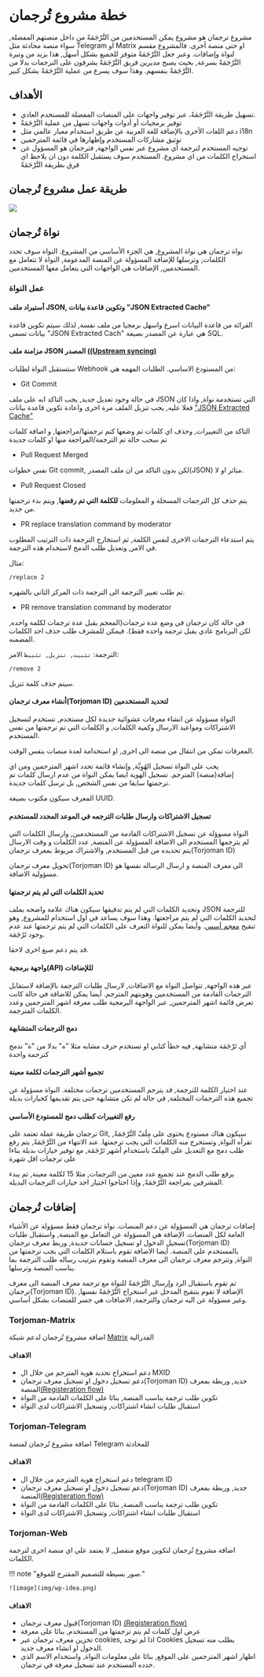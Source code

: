 # خطة مشروع تُرجمان

مشروع ترجمان هو مشروع يمكن المستخدمين من التَّرْجَمَةً من داخل منصتهم المفضلة, سواء منصة محادثة مثل Telegram او Matrix او حتى منصة أخرى.
فالمشروع مقسم لنواة وإضافات.
وعبر جعل التَّرْجَمَةً متوفر للجميع بشكل أسهل, هذا يزيد من وتيرة التَّرْجَمَةً بسرعة, بحيث يصبح مديرين فريق التَّرْجَمَةً يشرفون على الترجمات بدلا من التَّرْجَمَةً بنفسهم.
وهذا سوف يسرع من عملية التَّرْجَمَةً بشكل كبير.


## الأهداف
- تسهيل طريقة التَّرْجَمَةً، عبر توفير واجهات على المنصات المفضلة للمستخدم العادي.
- توفير برمجيات أو أدوات واجهات تسهل من عملية التَّرْجَمَةً
- دعم اللغات الأخرى بالإضافة للغة العربية عن طريق استخدام معيار عالمي مثل i18n
- توثيق مشاركات المستخدم وإظهارها في قائمة المترجمين
- توجيه المستخدم لترجمة أي مشروع عبر نفس الواجهة, فترجمان هو المسؤول عن استخراج الكلمات من اي مشروع.
المستخدم سوف يستقبل الكلمة دون ان يلاحظ اي فرق بطريقة التَّرْجَمَةً



## طريقة عمل مشروع تُرجمان

![](img/torjoman-plan.svg)

## نواة تُرجمان
نواة ترجمان هي نواة المشروع, هي الجزء الأساسي من المشروع.
النواة سوف تحدد الكلمات, وترسلها للإضافة المسؤولة عن المنصة المدعومة, النواة لا تتعامل مع المستخدمين, الإضافات هي الواجهات التي يتعامل معها المستخدمين.
### عمل النواة

#### أستيراد ملف JSON, وتكوين قاعدة بيانات "JSON Extracted Cache"
القرائة من قاعدة البيانات اسرع واسهل برمجيا  من ملف نفسة, لذلك سيتم تكوين قاعدة بيانات تسمى "JSON Extracted Cach"
هي عبارة عن المصدر بصيغة SQL.

#### مزامنة ملف JSON المصدر ([(Upstream syncing)](#_3)
ستستقبل النواة لطلبات Webhook من المستودع الاساسي.
الطلبات المهمه هي:

- Git Commit

في حالة وجود تعديل جديد, يجب التاكد انه على ملف JSON التي تستخدمة نواة, واذا كان فعلا عليه, يجب تنزيل الملف مرة اخرى واعادة تكوين قاعدة بيانات ["JSON Extracted Cache"](#json-json-extracted-cache)

التاكد من التغييرات, وحذف اي كلمات تم وضعها كتم ترجمتها/مراجعتها, و اضافة كلمات تم سحب حالة تم الترجمة/المراجعة منها او كلمات جديدة

- Pull Request Merged

نفس خطوات Git commit, لكن بدون التاكد من ان ملف المصدر(JSON) متاثر او لا.

- Pull Request Closed

يتم حذف كل الترجمات المسجلة و المعلومات **للكلمة التي تم رفضها**, ويتم بدء ترجمتها من جديد.

- PR replace translation command by moderator

يتم استدعاء الترجمات الاخرى لنفس الكلمة, ثم استخارج الترجمة ذات الترتيب المطلوب في الامر, وتعديل طلب الدمج لاستخدام هذه الترجمة.

مثال:
```
/replace 2
```

تم طلب تغيير الترجمة الى الترجمة ذات المركز الثاني بالشهره.

- PR remove translation command by moderator

في حالة كان ترجمان في وضع عدة ترجمات(المعجم يقبل عدة ترجمات لكلمة واحده, لكن البرنامج عادي يقبل ترجمة واحده فقط).
فيمكن للمشرف طلب حذف احد الكلمات المضمنه.

الترجمة: `تثبيت, تنزيل, تثبيط`
الامر:
```
/remove 2
```
سيتم حذف كلمة تنزيل.

#### أنشاء معرف ترجمان(Torjoman ID) لتحديد المستخدمين
النواة مسؤوله عن انشاء معرفات عشوائية جديدة لكل مستخدم, تستخدم لتسجيل الاشتراكات ومواعيد الارسال وكمية الكلمات, و الكلمات التي تم ترجمتها من نفس المستخدم.

المعرفات تمكن من انتقال من منصة الى اخرى, او استخدامة لعدة منصات بنفس الوقت.

يجب على النواة تسجيل الهُوِيَّة, وإنشاء قائمة تحدد اشهر المترجمين ومن اي إضافة(منصة) المترجم.
تسجيل الهوية ايضا يمكن النواة من عدم ارسال كلمات تم ترجمتها سابقا من نفس الشخص, بل ترسل كلمات جديدة.

المعرف سيكون مكتوب بصيغة UUID.

#### تسجيل الاشتراكات وارسال طلبات الترجمه في الموعد المحدد للمستخدم
النواة مسوؤلة عن تسجيل الاشتراكات القادمة من المستخدمين, وارسال الكلمات التي لم يترجمها المستخدم الى الاضافة المسؤولة عن المنصة, عدد الكلمات و وقت الارسال يتم تحديده من قبل المستخدم, والاشتراك مربوط بمعرف ترجمان(Torjoman ID)

تحويل معرف ترجمان(Torjoman ID) الى معرف المنصة و ارسال الرساله نفسها هو مسؤولية الاضافة.

#### تحديد الكلمات التي لم يتم ترجمتها
وتحديد الكلمات التي لم يتم تدقيقها
سيكون هناك علامة واضحه بملف JSON للترجمة لتحديد الكلمات التي لم يتم مراجعتها.
وهذا سوف يساعد في اول استخدام للمشروع, وهو تنقيح [معجم أسس](https://dictionary.aosus.org).
وأيضا يمكن للنواة التعرف على الكلمات التي لم يتم ترجمتها عند عدم وجود تَرْجَمَة.

قد يتم دعم صيغ اخرى لاحقا.

#### واجهة برمجية(API) لللإضافات
عبر هذه الواجهة, تتواصل النواة مع الاضافات, لارسال طلبات الترجمة
بالإضافة لاستقابل الترجمات القادمة من المستخدمين وهويتهم المترجم.
أيضا يمكن للاضافة في حالة كانت  تعرض قائمة اشهر المترجمين, عبر الواجهة البرمجية طلب معرفة اشهر المترجمين وعدد الكلمات المترجمة.

#### دمج الترجمات المتشابهة
أي تَرْجَمَة متشابهة, فيه خطأ كتابي او تستخدم حرف مشابه مثلا "ه" بدلا من "ة" تدمج كترجمة واحدة

#### تجميع أشهر الترجمات لكلمة معينة
عند اختيار الكلمة للترجمة, قد يترجم المستخدمين ترجمات مختلفة. النواة مسؤولة عن تجميع هذه الترجمات المختلفة, في حالة لم تكن متشابهة حتى يتم تقديمها كخيارات بديلة

#### رفع التغييرات كطلب دمج للمستودع الأساسي
ترجمان طريقة عملة تعتمد على Git, سيكون هناك مستودع يحتوى على مِلَفّ التَّرْجَمَةً, تقرأه النواة, وتستخرج منه الكلمات التي يجب ترجمتها.
عند الانتهاء من التَّرْجَمَةً, يتم رفع طلب دمج مع التعديل على المِلَفّ باستخدام أشهر تَرْجَمَة, مع توفير خيارات بديلة بناءا على ترجمات اقل شهرة

يرفع طلب الدمج عند تجميع عدد معين من الترجمات, مثلا 15 لكلمة معينة, ثم يبدء المشرفين بمراجعة التَّرْجَمَةً, وإذا احتاجوا اختيار احد خيارات الترجمات البديلة.

## إضافات تُرجمان
إضافات ترجمان هي المسؤولة عن دعم المنصات.
نواة ترجمان فقط مسؤولة عن الأشياء العامة لكل المنصات.
الإضافة هي المسؤولة عن التعامل مع المنصة, واستقبال طلبات تسجيل الدخول او تسجيل حسابات جديدة, وربط معرف ترجمان(Torjoman ID) بالمستخدم على المنصة.
أيضا الاضافة تقوم باستلام الكلمات التي يجب ترجمتها من النواة, وتترجم معرف ترجمان الى معرف المنصة وتقوم بترتيب رساله طلب الترجمة بما يناسب المنصة وترسلها.

ثم تقوم باستقبال الرد وإرسال التَّرْجَمَةً للنواة مع ترجمة معرف المنصة الى معرف ترجمان(Torjoman ID).
الإضافة لا تقوم بتنقيح المدخل غير استخراج التَّرْجَمَةً نفسها, وغير مسؤولة عن اليه ترجمان والترجمة, الاضافات هي جسر للمنصات بشكل أساسي.

### Torjoman-Matrix
اضافة مشروع تُرجمان لدعم شبكة [Matrix](https://discourse.aosus.org/t/topic/1658) الفدرالية

#### الاهداف
- دعم استخراج تحديد هوية المترجم من خلال ال MXID
- دعم تسجيل دخول او تسجيل معرف ترجمان(Torjoman ID) جديد, وربطة بمعرف المنصة[(Registeration flow)](#_3)
- تكوين طلب ترجمة يناسب المنصة, بنائا على الكلمات القادمة من النواة
- استقبال طلبات انشاء اشتراكات, وتسجيل الاشتراكات لدى النواة


### Torjoman-Telegram
اضافة مشروع تُرجمان لمنصة Telegram للمحادثة

#### الاهداف
- دعم استخراج هوية المترجم من خلال ال telegram ID
- دعم تسجيل دخول او تسجيل معرف ترجمان(Torjoman ID) جديد, وربطة بمعرف المنصة[(Registeration flow)](#_3)
- تكوين طلب ترجمة يناسب المنصة, بنائا على الكلمات القادمة من النواة
- استقبال طلبات انشاء اشتراكات, وتسجيل الاشتراكات لدى النواة

### Torjoman-Web
اضافة مشروع تُرجمان لتكوين موقع منفصل, لا يعتمد على اي منصة اخرى لترجمة الكلمات.

!!! note "صور بسيطة للتصميم المقترح للموقع."

    ![image](img/wp-idea.png)

#### الاهداف
- قبول معرف ترجمان(Torjoman ID) [(Registeration flow)](#_3)
- عرض اول كلمات لم يتم ترجمتها من المستخدم, بنائا على معرفة
- تخزين معرف ترجمان عبر cookies, اذا لم توجد Cookies يطلب منه تسجيل الدخول او انشاء معرف جديد.
- اظهار اشهر المترجمين على الموقع, بنائا على معلومات النواة, واستخدام الاسم الذي حدده المستخدم عند تسجيل معرفة في ترجمان.

